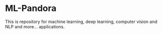 # ML-Pandora
This is repository for machine learning, deep learning, computer vision and NLP and more... applications.
